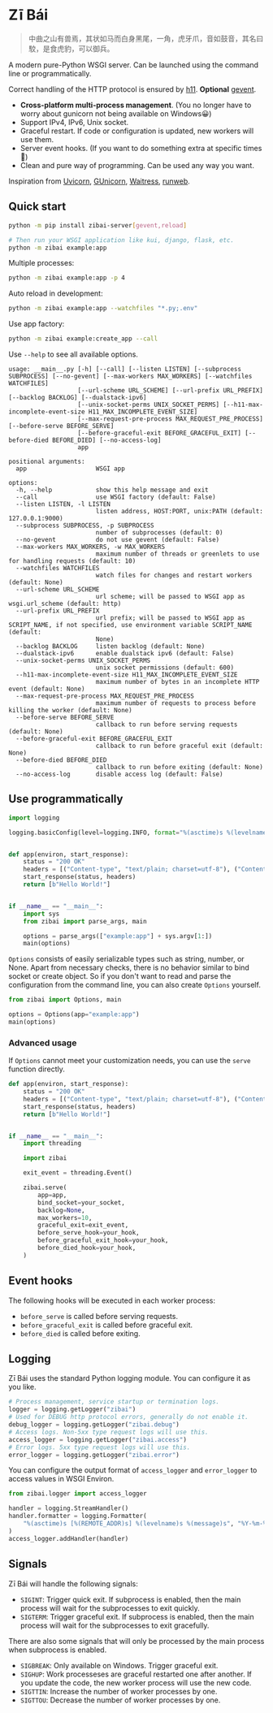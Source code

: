 # Zī Bái

> 中曲之山有兽焉，其状如马而白身黑尾，一角，虎牙爪，音如鼓音，其名曰駮，是食虎豹，可以御兵。

A modern pure-Python WSGI server. Can be launched using the command line or programmatically.

Correct handling of the HTTP protocol is ensured by [h11](https://github.com/python-hyper/h11). **Optional** [gevent](https://github.com/gevent/gevent).

- **Cross-platform multi-process management**. (You no longer have to worry about gunicorn not being available on Windows😀)
- Support IPv4, IPv6, Unix socket.
- Graceful restart. If code or configuration is updated, new workers will use them.
- Server event hooks. (If you want to do something extra at specific times 🙂)
- Clean and pure way of programming. Can be used any way you want.

Inspiration from [Uvicorn](https://github.com/encode/uvicorn), [GUnicorn](https://github.com/benoitc/gunicorn), [Waitress](https://github.com/Pylons/waitress), [runweb](https://github.com/abersheeran/runweb).

## Quick start

```bash
python -m pip install zibai-server[gevent,reload]

# Then run your WSGI application like kui, django, flask, etc.
python -m zibai example:app
```

Multiple processes:

```bash
python -m zibai example:app -p 4
```

Auto reload in development:

```bash
python -m zibai example:app --watchfiles "*.py;.env"
```

Use app factory:

```bash
python -m zibai example:create_app --call
```

Use `--help` to see all available options.

```
usage: __main__.py [-h] [--call] [--listen LISTEN] [--subprocess SUBPROCESS] [--no-gevent] [--max-workers MAX_WORKERS] [--watchfiles WATCHFILES]
                   [--url-scheme URL_SCHEME] [--url-prefix URL_PREFIX] [--backlog BACKLOG] [--dualstack-ipv6]
                   [--unix-socket-perms UNIX_SOCKET_PERMS] [--h11-max-incomplete-event-size H11_MAX_INCOMPLETE_EVENT_SIZE]
                   [--max-request-pre-process MAX_REQUEST_PRE_PROCESS] [--before-serve BEFORE_SERVE]
                   [--before-graceful-exit BEFORE_GRACEFUL_EXIT] [--before-died BEFORE_DIED] [--no-access-log]
                   app

positional arguments:
  app                   WSGI app

options:
  -h, --help            show this help message and exit
  --call                use WSGI factory (default: False)
  --listen LISTEN, -l LISTEN
                        listen address, HOST:PORT, unix:PATH (default: 127.0.0.1:9000)
  --subprocess SUBPROCESS, -p SUBPROCESS
                        number of subprocesses (default: 0)
  --no-gevent           do not use gevent (default: False)
  --max-workers MAX_WORKERS, -w MAX_WORKERS
                        maximum number of threads or greenlets to use for handling requests (default: 10)
  --watchfiles WATCHFILES
                        watch files for changes and restart workers (default: None)
  --url-scheme URL_SCHEME
                        url scheme; will be passed to WSGI app as wsgi.url_scheme (default: http)
  --url-prefix URL_PREFIX
                        url prefix; will be passed to WSGI app as SCRIPT_NAME, if not specified, use environment variable SCRIPT_NAME (default:
                        None)
  --backlog BACKLOG     listen backlog (default: None)
  --dualstack-ipv6      enable dualstack ipv6 (default: False)
  --unix-socket-perms UNIX_SOCKET_PERMS
                        unix socket permissions (default: 600)
  --h11-max-incomplete-event-size H11_MAX_INCOMPLETE_EVENT_SIZE
                        maximum number of bytes in an incomplete HTTP event (default: None)
  --max-request-pre-process MAX_REQUEST_PRE_PROCESS
                        maximum number of requests to process before killing the worker (default: None)
  --before-serve BEFORE_SERVE
                        callback to run before serving requests (default: None)
  --before-graceful-exit BEFORE_GRACEFUL_EXIT
                        callback to run before graceful exit (default: None)
  --before-died BEFORE_DIED
                        callback to run before exiting (default: None)
  --no-access-log       disable access log (default: False)
```

## Use programmatically

```python
import logging

logging.basicConfig(level=logging.INFO, format="%(asctime)s %(levelname)s %(message)s")


def app(environ, start_response):
    status = "200 OK"
    headers = [("Content-type", "text/plain; charset=utf-8"), ("Content-Length", "12")]
    start_response(status, headers)
    return [b"Hello World!"]


if __name__ == "__main__":
    import sys
    from zibai import parse_args, main

    options = parse_args(["example:app"] + sys.argv[1:])
    main(options)
```

`Options` consists of easily serializable types such as string, number, or None. Apart from necessary checks, there is no behavior similar to bind socket or create object. So if you don't want to read and parse the configuration from the command line, you can also create `Options` yourself.

```python
from zibai import Options, main

options = Options(app="example:app")
main(options)
```

### Advanced usage

If `Options` cannot meet your customization needs, you can use the `serve` function directly.

```python
def app(environ, start_response):
    status = "200 OK"
    headers = [("Content-type", "text/plain; charset=utf-8"), ("Content-Length", "12")]
    start_response(status, headers)
    return [b"Hello World!"]


if __name__ == "__main__":
    import threading

    import zibai

    exit_event = threading.Event()

    zibai.serve(
        app=app,
        bind_socket=your_socket,
        backlog=None,
        max_workers=10,
        graceful_exit=exit_event,
        before_serve_hook=your_hook,
        before_graceful_exit_hook=your_hook,
        before_died_hook=your_hook,
    )
```

## Event hooks

The following hooks will be executed in each worker process:

- `before_serve` is called before serving requests.
- `before_graceful_exit` is called before graceful exit.
- `before_died` is called before exiting.

## Logging

Zī Bái uses the standard Python logging module. You can configure it as you like.

```python
# Process management, service startup or termination logs.
logger = logging.getLogger("zibai")
# Used for DEBUG http protocol errors, generally do not enable it.
debug_logger = logging.getLogger("zibai.debug")
# Access logs. Non-5xx type request logs will use this.
access_logger = logging.getLogger("zibai.access")
# Error logs. 5xx type request logs will use this.
error_logger = logging.getLogger("zibai.error")
```

You can configure the output format of `access_logger` and `error_logger` to access values in WSGI Environ.

```python
from zibai.logger import access_logger

handler = logging.StreamHandler()
handler.formatter = logging.Formatter(
    "%(asctime)s [%(REMOTE_ADDR)s] %(levelname)s %(message)s", "%Y-%m-%d %H:%M:%S"
)
access_logger.addHandler(handler)
```

## Signals

Zī Bái will handle the following signals:

- `SIGINT`: Trigger quick exit. If subprocess is enabled, then the main process will wait for the subprocesses to exit quickly.
- `SIGTERM`: Trigger graceful exit. If subprocess is enabled, then the main process will wait for the subprocesses to exit gracefully.

There are also some signals that will only be processed by the main process when subprocess is enabled.

- `SIGBREAK`: Only available on Windows. Trigger graceful exit.
- `SIGHUP`: Work processeses are graceful restarted one after another. If you update the code, the new worker process will use the new code.
- `SIGTTIN`: Increase the number of worker processes by one.
- `SIGTTOU`: Decrease the number of worker processes by one.
